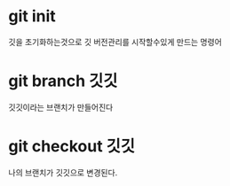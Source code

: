 # git init
깃을 초기화하는것으로 깃 버전관리를 시작할수있게 만드는 명령어
# git branch 깃깃
깃깃이라는 브랜치가 만들어진다
# git checkout 깃깃
나의 브랜치가 깃깃으로 변경된다.
